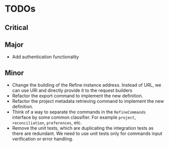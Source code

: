 # TODOs

## Critical


## Major

- Add authentication functionality

## Minor

- Change the building of the Refine instance address. Instead of URL, we can use URI and directly provide it to the request builders
- Refactor the export command to implement the new definition.
- Refactor the project metadata retrieving command to implement the new definition.
- Think of a way to separate the commands in the `RefineCommands` interface by some common classifier. For example `project`, `reconciliation`, `preferences`, etc.
- Remove the unit tests, which are duplicating the integration tests as there are redundant. We need to use unit tests only for commands input verification or error handling.
